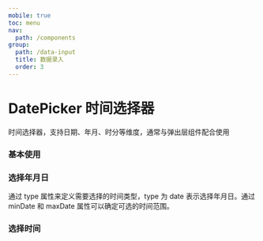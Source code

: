 ```yaml
---
mobile: true
toc: menu
nav:
  path: /components
group:
  path: /data-input
  title: 数据录入
  order: 3
---
```


# DatePicker 时间选择器

时间选择器，支持日期、年月、时分等维度，通常与弹出层组件配合使用


### 基本使用

<code src="./demo/demo1.tsx"></code>

### 选择年月日

通过 type 属性来定义需要选择的时间类型，type 为 date 表示选择年月日。通过 minDate 和 maxDate 属性可以确定可选的时间范围。

<code src="./demo/demo2.tsx"></code>

### 选择时间

<code src="../TimePicker/demo/demo1.tsx"></code>

<API src="./DatePicker.tsx" props="type|currentDate|minDate|maxDate|filter|formatter|onChange|onConfirm|onCancel"></API>

<API src="../TimePicker/TimePicker.tsx" props="type|currentTime|minHour|maxHour|minMinute|maxMinute|filter|formatter|onChange|onConfirm|onCancel"></API>
